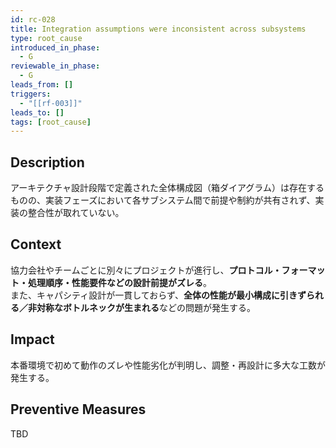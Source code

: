 ```yaml
---
id: rc-028
title: Integration assumptions were inconsistent across subsystems
type: root_cause
introduced_in_phase:
  - G
reviewable_in_phase:
  - G
leads_from: []
triggers:
  - "[[rf-003]]"
leads_to: []
tags: [root_cause]
---
```


## Description
アーキテクチャ設計段階で定義された全体構成図（箱ダイアグラム）は存在するものの、実装フェーズにおいて各サブシステム間で前提や制約が共有されず、実装の整合性が取れていない。

## Context
協力会社やチームごとに別々にプロジェクトが進行し、**プロトコル・フォーマット・処理順序・性能要件などの設計前提がズレる**。  
また、キャパシティ設計が一貫しておらず、**全体の性能が最小構成に引きずられる／非対称なボトルネックが生まれる**などの問題が発生する。

## Impact
本番環境で初めて動作のズレや性能劣化が判明し、調整・再設計に多大な工数が発生する。

## Preventive Measures
TBD